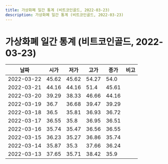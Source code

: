 ```yaml
---
title: 가상화폐 일간 통계 (비트코인골드, 2022-03-23)
description: 가상화폐 일간 통계 (비트코인골드, 2022-03-23)
---
```


가상화폐 일간 통계 (비트코인골드, 2022-03-23)
===

|날짜|시가|저가|고가|종가|비고|
|--|--|--|--|--|--|
|2022-03-22|45.62|45.62|54.27|54.0|    |
|2022-03-21|44.16|44.16|51.4|45.61|    |
|2022-03-20|39.29|38.33|46.66|44.16|    |
|2022-03-19|36.7|36.68|39.47|39.29|    |
|2022-03-18|36.5|35.81|36.93|36.72|    |
|2022-03-17|36.55|35.8|36.95|36.51|    |
|2022-03-16|35.74|35.47|36.56|36.55|    |
|2022-03-15|36.23|35.27|36.86|35.74|    |
|2022-03-14|35.87|35.3|37.66|36.24|    |
|2022-03-13|37.65|35.71|38.42|35.9|    |
